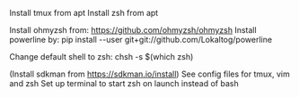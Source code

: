 Install tmux from apt
Install zsh from apt

Install ohmyzsh from: https://github.com/ohmyzsh/ohmyzsh
Install powerline by: pip install --user git+git://github.com/Lokaltog/powerline

Change default shell to zsh: chsh -s $(which zsh)

(Install sdkman from https://sdkman.io/install)
See config files for tmux, vim and zsh
Set up terminal to start zsh on launch instead of bash
